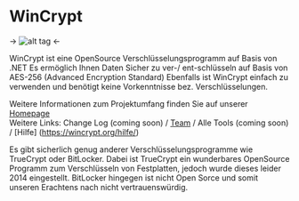 # WinCrypt

-> ![alt tag](https://wincrypt.org/wp-content/uploads/2015/08/wc-icon128.png) <-

WinCrypt ist eine OpenSource Verschlüsselungsprogramm auf Basis von .NET 
Es ermöglich Ihnen Daten Sicher zu ver-/ ent-schlüsseln auf Basis von AES-256 (Advanced Encryption Standard)
Ebenfalls ist WinCrypt einfach zu verwenden und benötigt keine Vorkenntnisse bez. Verschlüsselungen.

Weitere Informationen zum Projektumfang finden Sie auf unserer [Homepage](https:\\wincrypt.org)   
Weitere Links: Change Log (coming soon) / [Team](https://wincrypt.org/team/) / Alle Tools (coming soon) / [Hilfe] (https://wincrypt.org/hilfe/) 

Es gibt sicherlich genug anderer Verschlüsselungsprogramme wie TrueCrypt oder BitLocker.
Dabei ist TrueCrypt ein wunderbares OpenSource Programm zum Verschlüsseln von Festplatten, jedoch wurde dieses leider 2014 eingestellt. BitLocker hingegen ist nicht Open Sorce und somit unseren Erachtens nach nicht vertrauenswürdig.

